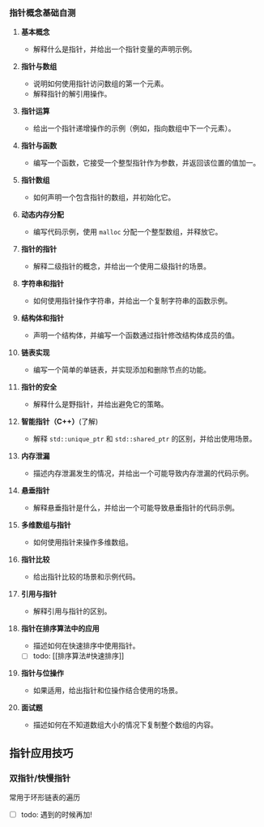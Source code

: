
### 指针概念基础自测

1. **基本概念**
   - 解释什么是指针，并给出一个指针变量的声明示例。

2. **指针与数组**
   - 说明如何使用指针访问数组的第一个元素。
   - 解释指针的解引用操作。

3. **指针运算**
   - 给出一个指针递增操作的示例（例如，指向数组中下一个元素）。

4. **指针与函数**
   - 编写一个函数，它接受一个整型指针作为参数，并返回该位置的值加一。

5. **指针数组**
   - 如何声明一个包含指针的数组，并初始化它。

6. **动态内存分配**
   - 编写代码示例，使用 `malloc` 分配一个整型数组，并释放它。

7. **指针的指针**
   - 解释二级指针的概念，并给出一个使用二级指针的场景。

8. **字符串和指针**
   - 如何使用指针操作字符串，并给出一个复制字符串的函数示例。

9. **结构体和指针**
   - 声明一个结构体，并编写一个函数通过指针修改结构体成员的值。

10. **链表实现**
    - 编写一个简单的单链表，并实现添加和删除节点的功能。

11. **指针的安全**
    - 解释什么是野指针，并给出避免它的策略。

12. **智能指针（C++）**(了解)
    - 解释 `std::unique_ptr` 和 `std::shared_ptr` 的区别，并给出使用场景。

13. **内存泄漏**
    - 描述内存泄漏发生的情况，并给出一个可能导致内存泄漏的代码示例。

14. **悬垂指针**
    - 解释悬垂指针是什么，并给出一个可能导致悬垂指针的代码示例。

15. **多维数组与指针**
    - 如何使用指针来操作多维数组。

16. **指针比较**
    - 给出指针比较的场景和示例代码。

17. **引用与指针**
    - 解释引用与指针的区别。

18. **指针在排序算法中的应用** 
    - 描述如何在快速排序中使用指针。 
    - [ ] todo: [[排序算法#快速排序]]

19. **指针与位操作**
    - 如果适用，给出指针和位操作结合使用的场景。

20. **面试题**
    - 描述如何在不知道数组大小的情况下复制整个数组的内容。

## 指针应用技巧

### 双指针/快慢指针

常用于环形链表的遍历

- [ ] todo: 遇到的时候再加!